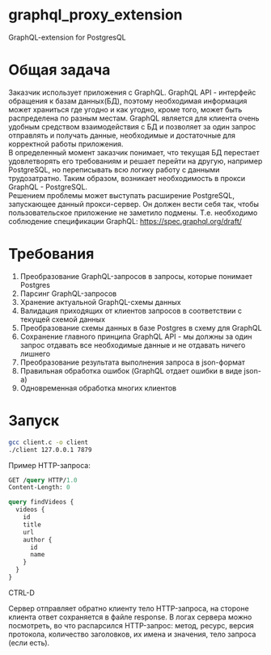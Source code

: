 # graphql_proxy_extension
GraphQL-extension for PostgresQL

# Общая задача
Заказчик использует приложения с GraphQL. GraphQL API - интерфейс обращения к базам данных(БД), поэтому необходимая информация может храниться где угодно и как угодно, кроме того, может быть распределена по разным местам. GraphQL является для клиента очень удобным средством взаимодействия с БД и позволяет за один запрос отправлять и получать данные, необходимые и достаточные для корректной работы приложения.\
В определенный момент заказчик понимает, что текущая БД  перестает удовлетворять его требованиям и решает перейти на другую, например PostgreSQL, но переписывать всю логику работу с данными трудозатратно. Таким образом, возникает необходимость в прокси GraphQL - PostgreSQL.\
Решением проблемы может выступать расширение PostgreSQL, запускающее данный прокси-сервер. Он должен вести себя так, чтобы пользовательское приложение не заметило подмены. Т.е. необходимо соблюдение спецификации GraphQL: https://spec.graphql.org/draft/

# Требования
1. Преобразование GraphQL-запросов в запросы, которые понимает Postgres
2. Парсинг GraphQL-запросов
3. Хранение актуальной GraphQL-схемы данных
4. Валидация приходящих от клиентов запросов в соответствии с текущей схемой данных
5. Преобразование схемы данных в базе Postgres в схему для GraphQL
6. Сохранение главного принципа GraphQL API - мы должны за один запрос отдавать все необходимые данные и не отдавать ничего лишнего
7. Преобразование результата выполнения запроса в json-формат
8. Правильная обработка ошибок (GraphQL отдает ошибки в виде json-а)
9. Одновременная обработка многих клиентов


# Запуск
```bash
gcc client.c -o client
./client 127.0.0.1 7879
```

Пример HTTP-запроса:
```GraphQL
GET /query HTTP/1.0
Content-Length: 0

query findVideos {
  videos {
    id
    title
    url
    author {
      id
      name
    }
  }
}
```
CTRL-D

Сервер отправляет обратно клиенту тело HTTP-запроса, на стороне клиента ответ сохраняется в файле response.
В логах сервера можно посмотреть, во что распарсился HTTP-запрос: метод, ресурс, версия протокола, количество заголовков, их имена и значения, тело запроса (если есть).
